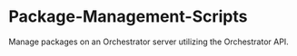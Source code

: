 # Package-Management-Scripts
Manage packages on an Orchestrator server utilizing the Orchestrator API.
